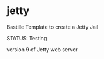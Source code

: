 # jetty
Bastille Template to create a Jetty Jail

 STATUS: Testing

version 9 of Jetty web server


